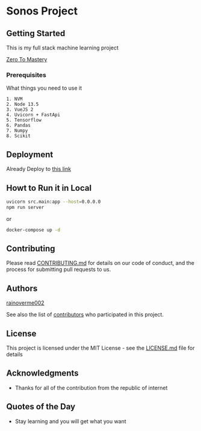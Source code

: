 # Sonos Project

## Getting Started

This is my full stack machine learning project

[Zero To Mastery](https://zerotomastery.io)

### Prerequisites

What things you need to use it

```
1. NVM
2. Node 13.5
3. VueJS 2
4. Uvicorn + FastApi
5. Tensorflow
6. Pandas
7. Numpy
8. Scikit
```

## Deployment

Already Deploy to [this link](https://sonos-app.netlify.app)

## Howt to Run it in Local

```bash
uvicorn src.main:app --host=0.0.0.0
npm run server
```

or

```bash
docker-compose up -d
```

## Contributing

Please read [CONTRIBUTING.md](https://github.com/rainoverme002/sonos-project) for details on our code of conduct, and the process for submitting pull requests to us.

## Authors

[rainoverme002](https://github.com/rainoverme002)

See also the list of [contributors](https://github.com/rainoverme002/sonos-project) who participated in this project.

## License

This project is licensed under the MIT License - see the [LICENSE.md](LICENSE.md) file for details

## Acknowledgments

* Thanks for all of the contribution from the republic of internet

## Quotes of the Day

* Stay learning and you will get what you want
